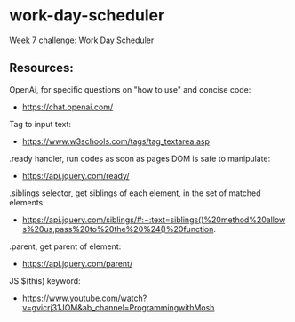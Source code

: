 # work-day-scheduler
Week 7 challenge: Work Day Scheduler




## Resources:

OpenAi, for specific questions on "how to use" and concise code:

- https://chat.openai.com/


Tag to input text:

- https://www.w3schools.com/tags/tag_textarea.asp

.ready handler, run codes as soon as pages DOM is safe to manipulate:

- https://api.jquery.com/ready/

.siblings selector, get siblings of each element, in the set of matched elements:

- https://api.jquery.com/siblings/#:~:text=siblings()%20method%20allows%20us,pass%20to%20the%20%24()%20function.

.parent, get parent of element:

- https://api.jquery.com/parent/

JS $(this) keyword:

- https://www.youtube.com/watch?v=gvicrj31JOM&ab_channel=ProgrammingwithMosh



